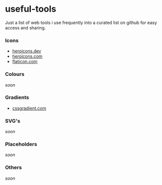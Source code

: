 # useful-tools
Just a list of web tools i use frequently into a curated list on github for easy access and sharing.

### Icons
* [heroicons.dev](https://heroicons.dev/)
* [heroicons.com](https://heroicons.com/)
* [flaticon.com](https://www.flaticon.com/)

### Colours
*soon*

### Gradients
* [cssgradient.com](https://cssgradient.io/)

### SVG's
*soon*

### Placeholders
*soon*

### Others
*soon*
